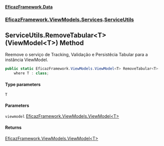 #### [EficazFramework.Data](EficazFrameworkData.md 'EficazFramework Data')
### [EficazFramework.ViewModels.Services](EficazFrameworkData.md#EficazFramework_ViewModels_Services 'EficazFramework.ViewModels.Services').[ServiceUtils](ServiceUtils.md 'EficazFramework.ViewModels.Services.ServiceUtils')
## ServiceUtils.RemoveTabular&lt;T&gt;(ViewModel&lt;T&gt;) Method
Reemove o serviço de Tracking, Validação e Persistêcia Tabular para a instância ViewModel.  
```csharp
public static EficazFramework.ViewModels.ViewModel<T> RemoveTabular<T>(this EficazFramework.ViewModels.ViewModel<T> viewmodel)
    where T : class;
```
#### Type parameters
<a name='EficazFramework_ViewModels_Services_ServiceUtils_RemoveTabular_T_(EficazFramework_ViewModels_ViewModel_T_)_T'></a>
`T`  
  
#### Parameters
<a name='EficazFramework_ViewModels_Services_ServiceUtils_RemoveTabular_T_(EficazFramework_ViewModels_ViewModel_T_)_viewmodel'></a>
`viewmodel` [EficazFramework.ViewModels.ViewModel&lt;](ViewModel_T_.md 'EficazFramework.ViewModels.ViewModel&lt;T&gt;')[T](ServiceUtils_RemoveTabular_T_(ViewModel_T_).md#EficazFramework_ViewModels_Services_ServiceUtils_RemoveTabular_T_(EficazFramework_ViewModels_ViewModel_T_)_T 'EficazFramework.ViewModels.Services.ServiceUtils.RemoveTabular&lt;T&gt;(EficazFramework.ViewModels.ViewModel&lt;T&gt;).T')[&gt;](ViewModel_T_.md 'EficazFramework.ViewModels.ViewModel&lt;T&gt;')  
  
#### Returns
[EficazFramework.ViewModels.ViewModel&lt;](ViewModel_T_.md 'EficazFramework.ViewModels.ViewModel&lt;T&gt;')[T](ServiceUtils_RemoveTabular_T_(ViewModel_T_).md#EficazFramework_ViewModels_Services_ServiceUtils_RemoveTabular_T_(EficazFramework_ViewModels_ViewModel_T_)_T 'EficazFramework.ViewModels.Services.ServiceUtils.RemoveTabular&lt;T&gt;(EficazFramework.ViewModels.ViewModel&lt;T&gt;).T')[&gt;](ViewModel_T_.md 'EficazFramework.ViewModels.ViewModel&lt;T&gt;')  
